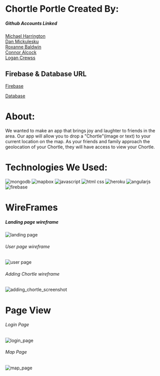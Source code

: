 
# Chortle Portle Created By: 
##### Github Accounts Linked
[Michael Harrington](https://github.com/mike85h)<br>
[Dan Mickulesku](https://github.com/DMickulesku)<br>
[Roxanne Baldwin](https://github.com/RoxMBaldwin)<br>
[Connor Alcock](https://github.com/connoralcock87)<br>
[Logan Crewss](https://github.com/lcrewss)

## Firebase & Database URL
[Firebase](https://chortle-portal.firebaseapp.com/main.html) 

[Database](https://salty-mountain-21631.herokuapp.com/)



# About: 
We wanted to make an app that brings joy and laughter to friends in the area. Our app will allow you to drop a "Chortle"(image or text) to your current location on the map. As your friends and family approach the geolocation of your Chortle, they will have access to view your Chortle. 

# Technologies We Used: 
![mongodb](https://user-images.githubusercontent.com/26422332/30713608-0e77e44a-9ecd-11e7-9935-64fcdc70a049.png)
![mapbox](https://user-images.githubusercontent.com/26422332/30713609-0e787c34-9ecd-11e7-9d17-1688acbb42a2.png)
![javascript](https://user-images.githubusercontent.com/26422332/30713613-0e86f566-9ecd-11e7-9e74-e64cfe9765f7.jpg)
![html css](https://user-images.githubusercontent.com/26422332/30713610-0e79e6dc-9ecd-11e7-9589-d53334cc9d9e.png)
![heroku](https://user-images.githubusercontent.com/26422332/30713611-0e7eecae-9ecd-11e7-86fd-4ec64d6fd88a.png)
![angularjs](https://user-images.githubusercontent.com/26422332/30713612-0e803c30-9ecd-11e7-9b27-f94a905ea09c.jpg)
![firebase](https://user-images.githubusercontent.com/26422332/30713614-0e8f5274-9ecd-11e7-87fc-78f998bd5411.png)


# WireFrames

##### Landing page wireframe
![landing page](https://user-images.githubusercontent.com/26422332/30708638-d185fb54-9ebc-11e7-872a-ab4c76642ec1.png)

###### User page wireframe
![user page](https://user-images.githubusercontent.com/26422332/30708639-d5f383be-9ebc-11e7-9dee-b82cf6007769.png)

###### Adding Chortle wireframe
![adding_chortle_screenshot](https://user-images.githubusercontent.com/26422332/30708420-1c5e67d4-9ebc-11e7-89b3-2a3a910611c7.png)


# Page View

###### Login Page
![login_page](https://user-images.githubusercontent.com/26422332/30709274-e7be7dea-9ebe-11e7-9676-c57fdad1e33d.png)

###### Map Page
![map_page](https://user-images.githubusercontent.com/26422332/30709273-e7bc70cc-9ebe-11e7-8d7c-2262b2cc22e0.png)
